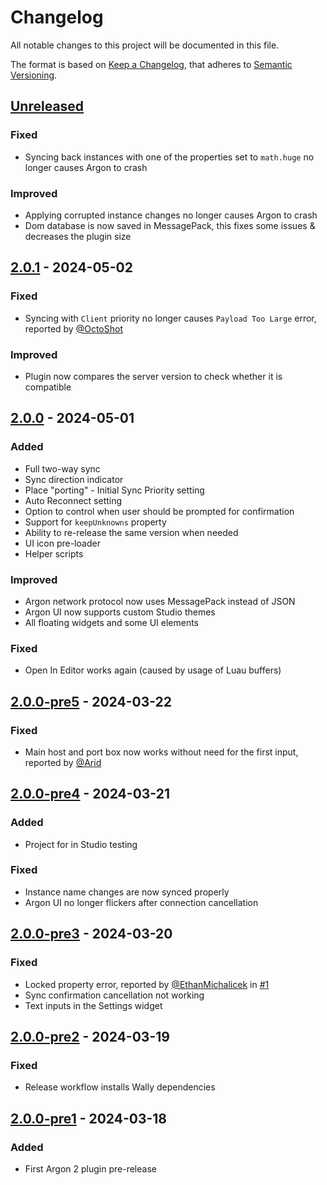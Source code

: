 # Changelog

All notable changes to this project will be documented in this file.

The format is based on [Keep a Changelog](https://keepachangelog.com/en/1.1.0/), that adheres to [Semantic Versioning](https://semver.org/spec/v2.0.0.html).

## [Unreleased]

### Fixed

- Syncing back instances with one of the properties set to `math.huge` no longer causes Argon to crash

### Improved

- Applying corrupted instance changes no longer causes Argon to crash
- Dom database is now saved in MessagePack, this fixes some issues & decreases the plugin size

## [2.0.1] - 2024-05-02

### Fixed

- Syncing with `Client` priority no longer causes `Payload Too Large` error, reported by [@OctoShot](https://devforum.roblox.com/u/octoshotr)

### Improved

- Plugin now compares the server version to check whether it is compatible

## [2.0.0] - 2024-05-01

### Added

- Full two-way sync
- Sync direction indicator
- Place "porting" - Initial Sync Priority setting
- Auto Reconnect setting
- Option to control when user should be prompted for confirmation
- Support for `keepUnknowns` property
- Ability to re-release the same version when needed
- UI icon pre-loader
- Helper scripts

### Improved

- Argon network protocol now uses MessagePack instead of JSON
- Argon UI now supports custom Studio themes
- All floating widgets and some UI elements

### Fixed

- Open In Editor works again (caused by usage of Luau buffers)

## [2.0.0-pre5] - 2024-03-22

### Fixed

- Main host and port box now works without need for the first input, reported by [@Arid](https://github.com/AridAjd)

## [2.0.0-pre4] - 2024-03-21

### Added

- Project for in Studio testing

### Fixed

- Instance name changes are now synced properly
- Argon UI no longer flickers after connection cancellation

## [2.0.0-pre3] - 2024-03-20

### Fixed

- Locked property error, reported by [@EthanMichalicek](https://github.com/EthanMichalicek) in [#1](https://github.com/argon-rbx/argon-roblox/issues/1)
- Sync confirmation cancellation not working
- Text inputs in the Settings widget

## [2.0.0-pre2] - 2024-03-19

### Fixed

- Release workflow installs Wally dependencies

## [2.0.0-pre1] - 2024-03-18

### Added

- First Argon 2 plugin pre-release

[unreleased]: https://github.com/argon-rbx/argon-roblox/compare/2.0.1...HEAD
[2.0.1]: https://github.com/argon-rbx/argon-roblox/compare/2.0.0...2.0.1
[2.0.0]: https://github.com/argon-rbx/argon-roblox/compare/2.0.0-pre5...2.0.0
[2.0.0-pre5]: https://github.com/argon-rbx/argon-roblox/compare/2.0.0-pre4...2.0.0-pre5
[2.0.0-pre4]: https://github.com/argon-rbx/argon-roblox/compare/2.0.0-pre3...2.0.0-pre4
[2.0.0-pre3]: https://github.com/argon-rbx/argon-roblox/compare/2.0.0-pre2...2.0.0-pre3
[2.0.0-pre2]: https://github.com/argon-rbx/argon-roblox/compare/2.0.0-pre1...2.0.0-pre2
[2.0.0-pre1]: https://github.com/argon-rbx/argon-roblox/compare/8d4d16c128b3400be5ec789bc2f10130e31182b7...2.0.0-pre1
